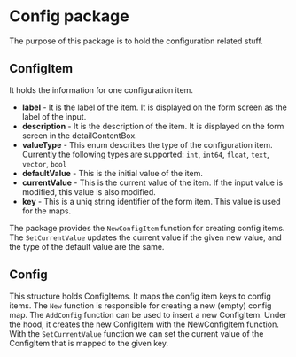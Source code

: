 # Config package

The purpose of this package is to hold the configuration related stuff.

## ConfigItem

It holds the information for one configuration item.

- **label** - It is the label of the item. It is displayed on the form screen as the label of the input.
- **description** - It is the description of the item. It is displayed on the form screen in the detailContentBox.
- **valueType** - This enum describes the type of the configuration item. Currently the following types are supported: `int`, `int64`, `float`, `text`, `vector`, `bool`
- **defaultValue** - This is the initial value of the item.
- **currentValue** - This is the current value of the item. If the input value is modified, this value is also modified.
- **key** - This is a uniq string identifier of the form item. This value is used for the maps.

The package provides the `NewConfigItem` function for creating config items. The `SetCurrentValue` updates the current value if the given new value, and the type of the default value are the same.

## Config

This structure holds ConfigItems. It maps the config item keys to config items. The `New` function is responsible for creating a new (empty) config map. The `AddConfig` function can be used to insert a new ConfigItem. Under the hood, it creates the new ConfigItem with the NewConfigItem function. With the `SetCurrentValue` function we can set the current value of the ConfigItem that is mapped to the given key.
